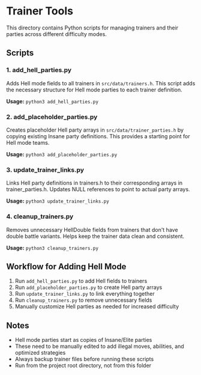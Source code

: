 # Trainer Tools

This directory contains Python scripts for managing trainers and their parties across different difficulty modes.

## Scripts

### 1. add_hell_parties.py
Adds Hell mode fields to all trainers in `src/data/trainers.h`. This script adds the necessary structure for Hell mode parties to each trainer definition.

**Usage:** `python3 add_hell_parties.py`

### 2. add_placeholder_parties.py
Creates placeholder Hell party arrays in `src/data/trainer_parties.h` by copying existing Insane party definitions. This provides a starting point for Hell mode teams.

**Usage:** `python3 add_placeholder_parties.py`

### 3. update_trainer_links.py
Links Hell party definitions in trainers.h to their corresponding arrays in trainer_parties.h. Updates NULL references to point to actual party arrays.

**Usage:** `python3 update_trainer_links.py`

### 4. cleanup_trainers.py
Removes unnecessary HellDouble fields from trainers that don't have double battle variants. Helps keep the trainer data clean and consistent.

**Usage:** `python3 cleanup_trainers.py`

## Workflow for Adding Hell Mode

1. Run `add_hell_parties.py` to add Hell fields to trainers
2. Run `add_placeholder_parties.py` to create Hell party arrays
3. Run `update_trainer_links.py` to link everything together
4. Run `cleanup_trainers.py` to remove unnecessary fields
5. Manually customize Hell parties as needed for increased difficulty

## Notes

- Hell mode parties start as copies of Insane/Elite parties
- These need to be manually edited to add illegal moves, abilities, and optimized strategies
- Always backup trainer files before running these scripts
- Run from the project root directory, not from this folder